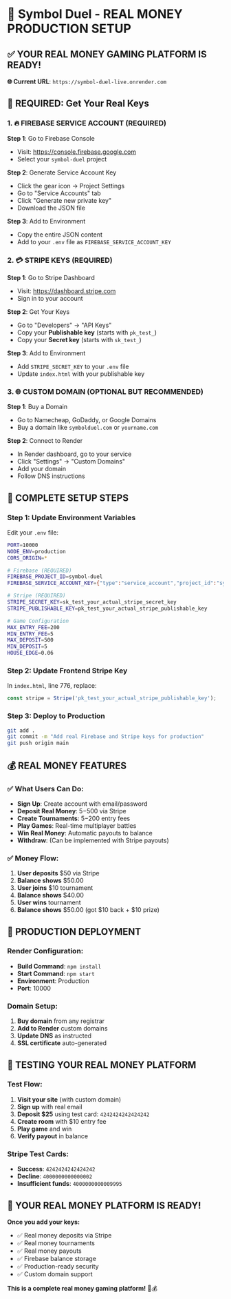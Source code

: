 # 🎯 Symbol Duel - REAL MONEY PRODUCTION SETUP

## ✅ YOUR REAL MONEY GAMING PLATFORM IS READY!

**🌐 Current URL**: `https://symbol-duel-live.onrender.com`

## 🔑 REQUIRED: Get Your Real Keys

### 1. 🔥 FIREBASE SERVICE ACCOUNT (REQUIRED)

**Step 1**: Go to Firebase Console
- Visit: https://console.firebase.google.com
- Select your `symbol-duel` project

**Step 2**: Generate Service Account Key
- Click the gear icon → Project Settings
- Go to "Service Accounts" tab
- Click "Generate new private key"
- Download the JSON file

**Step 3**: Add to Environment
- Copy the entire JSON content
- Add to your `.env` file as `FIREBASE_SERVICE_ACCOUNT_KEY`

### 2. 💳 STRIPE KEYS (REQUIRED)

**Step 1**: Go to Stripe Dashboard
- Visit: https://dashboard.stripe.com
- Sign in to your account

**Step 2**: Get Your Keys
- Go to "Developers" → "API Keys"
- Copy your **Publishable key** (starts with `pk_test_`)
- Copy your **Secret key** (starts with `sk_test_`)

**Step 3**: Add to Environment
- Add `STRIPE_SECRET_KEY` to your `.env` file
- Update `index.html` with your publishable key

### 3. 🌐 CUSTOM DOMAIN (OPTIONAL BUT RECOMMENDED)

**Step 1**: Buy a Domain
- Go to Namecheap, GoDaddy, or Google Domains
- Buy a domain like `symbolduel.com` or `yourname.com`

**Step 2**: Connect to Render
- In Render dashboard, go to your service
- Click "Settings" → "Custom Domains"
- Add your domain
- Follow DNS instructions

## 🔧 COMPLETE SETUP STEPS

### Step 1: Update Environment Variables
Edit your `.env` file:

```bash
PORT=10000
NODE_ENV=production
CORS_ORIGIN=*

# Firebase (REQUIRED)
FIREBASE_PROJECT_ID=symbol-duel
FIREBASE_SERVICE_ACCOUNT_KEY={"type":"service_account","project_id":"symbol-duel",...}

# Stripe (REQUIRED)
STRIPE_SECRET_KEY=sk_test_your_actual_stripe_secret_key
STRIPE_PUBLISHABLE_KEY=pk_test_your_actual_stripe_publishable_key

# Game Configuration
MAX_ENTRY_FEE=200
MIN_ENTRY_FEE=5
MAX_DEPOSIT=500
MIN_DEPOSIT=5
HOUSE_EDGE=0.06
```

### Step 2: Update Frontend Stripe Key
In `index.html`, line 776, replace:
```javascript
const stripe = Stripe('pk_test_your_actual_stripe_publishable_key');
```

### Step 3: Deploy to Production
```bash
git add .
git commit -m "Add real Firebase and Stripe keys for production"
git push origin main
```

## 💰 REAL MONEY FEATURES

### ✅ What Users Can Do:
- **Sign Up**: Create account with email/password
- **Deposit Real Money**: $5-$500 via Stripe
- **Create Tournaments**: $5-$200 entry fees
- **Play Games**: Real-time multiplayer battles
- **Win Real Money**: Automatic payouts to balance
- **Withdraw**: (Can be implemented with Stripe payouts)

### ✅ Money Flow:
1. **User deposits** $50 via Stripe
2. **Balance shows** $50.00
3. **User joins** $10 tournament
4. **Balance shows** $40.00
5. **User wins** tournament
6. **Balance shows** $50.00 (got $10 back + $10 prize)

## 🚀 PRODUCTION DEPLOYMENT

### Render Configuration:
- **Build Command**: `npm install`
- **Start Command**: `npm start`
- **Environment**: Production
- **Port**: 10000

### Domain Setup:
1. **Buy domain** from any registrar
2. **Add to Render** custom domains
3. **Update DNS** as instructed
4. **SSL certificate** auto-generated

## 🧪 TESTING YOUR REAL MONEY PLATFORM

### Test Flow:
1. **Visit your site** (with custom domain)
2. **Sign up** with real email
3. **Deposit $25** using test card: `4242424242424242`
4. **Create room** with $10 entry fee
5. **Play game** and win
6. **Verify payout** in balance

### Stripe Test Cards:
- **Success**: `4242424242424242`
- **Decline**: `4000000000000002`
- **Insufficient funds**: `4000000000009995`

## 🎯 YOUR REAL MONEY PLATFORM IS READY!

**Once you add your keys:**
- ✅ Real money deposits via Stripe
- ✅ Real money tournaments
- ✅ Real money payouts
- ✅ Firebase balance storage
- ✅ Production-ready security
- ✅ Custom domain support

**This is a complete real money gaming platform!** 🚀💰
